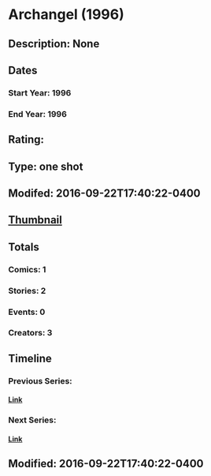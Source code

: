 # Archangel (1996)
## Description: None
## Dates
### Start Year: 1996
### End Year: 1996
## Rating: 
## Type: one shot
## Modifed: 2016-09-22T17:40:22-0400
## [Thumbnail](http://i.annihil.us/u/prod/marvel/i/mg/9/c0/57e44fa5645cd.jpg)
## Totals
### Comics: 1
### Stories: 2
### Events: 0
### Creators: 3
## Timeline
### Previous Series: 
#### [Link]()
### Next Series: 
#### [Link]()
## Modified: 2016-09-22T17:40:22-0400
